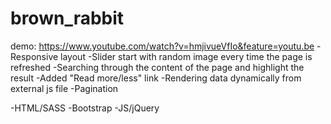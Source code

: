 # brown_rabbit
demo: https://www.youtube.com/watch?v=hmjivueVfIo&feature=youtu.be
-Responsive layout
-Slider start with random image every time the page is refreshed
-Searching through the content of the page and highlight the result
-Added "Read more/less" link
-Rendering data dynamically from external js file
-Pagination

-HTML/SASS
-Bootstrap
-JS/jQuery
